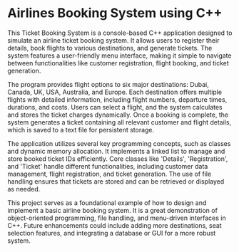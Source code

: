 # Airlines Booking System using C++

This Ticket Booking System is a console-based C++ application designed to simulate an airline ticket booking system. It allows users to register their details, book flights to various destinations, and generate tickets. The system features a user-friendly menu interface, making it simple to navigate between functionalities like customer registration, flight booking, and ticket generation. 

The program provides flight options to six major destinations: Dubai, Canada, UK, USA, Australia, and Europe. Each destination offers multiple flights with detailed information, including flight numbers, departure times, durations, and costs. Users can select a flight, and the system calculates and stores the ticket charges dynamically. Once a booking is complete, the system generates a ticket containing all relevant customer and flight details, which is saved to a text file for persistent storage.

The application utilizes several key programming concepts, such as classes and dynamic memory allocation. It implements a linked list to manage and store booked ticket IDs efficiently. Core classes like 'Details', 'Registration', and 'Ticket' handle different functionalities, including customer data management, flight registration, and ticket generation. The use of file handling ensures that tickets are stored and can be retrieved or displayed as needed.

This project serves as a foundational example of how to design and implement a basic airline booking system. It is a great demonstration of object-oriented programming, file handling, and menu-driven interfaces in C++. Future enhancements could include adding more destinations, seat selection features, and integrating a database or GUI for a more robust system.
